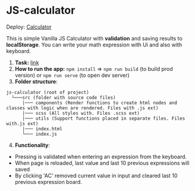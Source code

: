 # JS-calculator

Deploy: [Calculator](https://funny-narwhal-8a673a.netlify.app/)

This is simple Vanilla JS Calculator with **validation** and saving results to **localStorage**. You can write your math expression with Ui and also with keyboard.

1. **Task:** [link](https://drive.google.com/file/d/1MZorxQ8wu2SAyYQayNaLcPPcQ-bTeSFk/view?usp=sharing)
2. **How to run the app:** `npm install` => `npm run build` (to build prod version) or `npm run serve` (to open dev server)
3. **Folder structure**:
```
js-calculator (root of project)
  └───src (folder with source code files)
      |─── components (Render functions to create html nodes and classes with logic when are rendered. Files with .js ext)
      |─── scss (All styles with. Files .scss ext)
      |─── utils (Support functions placed in separate files. Files with.js ext)
      |─── index.html
      └─── index.js
```
4. **Functionality**:
  + Pressing is validated when entering an expression from the keyboard.
  + When page is reloaded, last value and last 10 previous expressions will saved
  + By clicking 'AC' removed current value in input and cleared last 10 previous expression board.